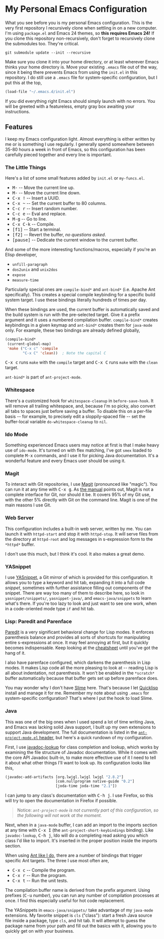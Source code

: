 # My Personal Emacs Configuration

What you see before you is my personal Emacs configuration. This is
the very first repository I recursively clone when settling in on a
new computer. I'm using `package.el` and Emacs 24 themes, so **this
requires Emacs 24!** If you clone this repository non-recursively,
don't forget to recursively clone the submodules too. They're
critical.

    git submodule update --init --recursive

Make sure you clone it into your home directory, or at least wherever
Emacs thinks your home directory is. Move your existing `.emacs` file
out of the way, since it being there prevents Emacs from using the
`init.el` in this repository. I do still use a `.emacs` file for
system-specific configuration, but I put this at the top,

```cl
(load-file "~/.emacs.d/init.el")
```

If you did everything right Emacs should simply launch with no
errors. You will be greeted with a featureless, empty gray box
awaiting your instructions.

## Features

I keep my Emacs configuration light. Almost everything is either
written by me or is something I use regularly. I generally spend
somewhere between 35-80 hours a week in front of Emacs, so this
configuration has been carefully pieced together and every line is
important.

### The Little Things

Here's a list of some small features added by `init.el` or
`my-funcs.el`.

* <kbd>M-<up></kbd> -- Move the current line up.
* <kbd>M-<down></kbd> -- Move the current line down.
* <kbd>C-x !</kbd> -- Insert a UUID.
* <kbd>C-x ~</kbd> -- Set the current buffer to 80 columns.
* <kbd>C-c r</kbd> -- Insert random number.
* <kbd>C-c e</kbd> -- Eval and replace.
* <kbd>M-g</kbd> -- Go to line.
* <kbd>C-x C-k</kbd> -- Compile.
* <kbd>[f1]</kbd> -- Start a terminal.
* <kbd>[f2]</kbd> -- Revert the buffer, *no questions asked*.
* <kbd>[pause]</kbd> -- Dedicate the current window to the current buffer.

And some of the more interesting functions/macros, especially if
you're an Elisp developer,

* `unfill-paragraph`
* `dos2unix` and `unix2dos`
* `expose`
* `measure-time`

Particularly special ones are `compile-bind*` and `ant-bind*`
(i.e. Apache Ant specifically). This creates a special compile
keybinding for a specific build system target. I use these bindings
literally hundreds of times per day.

When these bindings are used, the current buffer is automatically
saved and the build system is run with the pre-selected target. Give
it a prefix argument and it uses a numbered compilation
buffer. `compile-bind*` creates keybindings in a given keymap and
`ant-bind*` creates them for `java-mode` only. For example, these two
bindings are already defined globally,

```cl
(compile-bind*
 (current-global-map)
 'make ("C-x c" 'compile
        "C-x C" 'clean))  ; Note the capital C
```

<kbd>C-x c</kbd> runs `make` with the `compile` target and <kbd>C-x
C</kbd> runs `make` with the `clean` target.

`ant-bind*` is part of `ant-project-mode`.

### Whitespace

There's a customized hook for `whitespace-cleanup` in
`before-save-hook`. It will remove all trailing whitespace, and,
because I'm so picky, also convert all tabs to spaces just before
saving a buffer. To disable this on a per-file basis -- for example,
to precisely edit a sloppily-spaced file -- set the buffer-local
variable `do-whitespace-cleanup` to `nil`.

### Ido Mode

Something experienced Emacs users may notice at first is that I make
heavy use of `ido-mode`. It's turned on with flex matching, I've got
`smex` loaded to complete <kbd>M-x</kbd> commands, and I use it for
picking Java documentation. It's a wonderful feature and every Emacs
user should be using it.

### Magit

To interact with Git repositories, I use
[Magit](http://philjackson.github.com/magit/) (pronounced like
"magic"). You can run it at any time with <kbd>C-x g</kbd>. As
[the manual](http://philjackson.github.com/magit/magit.html) points
out, Magit is not a complete interface for Git, nor should it be. It
covers 95% of my Git use, with the other 5% directly with Git on the
command line. Magit is one of the main reasons I use Git.

### Web Server

This configuration includes a built-in web server, written by me. You
can launch it with `httpd-start` and stop it with `httpd-stop`. It
will serve files from the directory at `httpd-root` and log messages
in s-expression form to the `*httpd*` buffer.

I don't use this much, but I think it's cool. It also makes a great
demo.

### YASnippet

I use [YASnippet](https://github.com/capitaomorte/yasnippet), a Git
mirror of which is provided for this configuration. It allows you to
type a keyword and hit tab, expanding it into a full code *snippet*,
sometimes with further assistance filling out components of the
snippet. There are way too many of them to describe here, so look in
`yasnippet/snippets/`, `yasnippet-java/`, and `emacs-java/snippets` to
learn what's there. If you're too lazy to look and just want to see
one work, when in a code-oriented mode type `if` and hit tab.

### Lisp: Paredit and Parenface

[Paredit](http://www.emacswiki.org/emacs/ParEdit) is a very
significant behavioral change for Lisp modes. It enforces parenthesis
balance and provides all sorts of shortcuts for manipulating entire
s-expressions at once. It may feel annoying at first, but it quickly
becomes indispensable. Keep looking at the
[cheatsheet](http://www.emacswiki.org/emacs/PareditCheatsheet) until
you've got the hang of it.

I also have parenface configured, which darkens the parenthesis in
Lisp modes. It makes Lisp code all the more pleasing to look at --
reading Lisp is all about indentation, not parenthesis. It won't be
enabled in the `*scratch*` buffer automatically because that buffer
gets set up before parenface does.

You may wonder why I don't have
[Slime](http://common-lisp.net/project/slime/) here. That's because I
let [Quicklisp](http://www.quicklisp.org/) install and manage it for
me. Remember my note about using `.emacs` for system-specific
configuration? That's where I put the hook to load Slime.

### Java

This was one of the big ones when I used spend a lot of time writing
Java, and Emacs was lacking solid Java support, I built up my own
extensions to support Java development. The full documentation is
listed in the
[`ant-project-mode.el` header](https://github.com/skeeto/ant-project-mode/blob/master/ant-project-mode.el),
but here's a quick rundown of my configuration.

First, I use
[javadoc-lookup](https://github.com/skeeto/javadoc-lookup) for class
completion and lookup, which works by examining the file structure of
Javadoc documentation. While it comes with the core API Javadoc
built-in, to make more effective use of it I need to tell it about
what other things I'll want to look up. Its configuration looks like
this,

```cl
(javadoc-add-artifacts [org.lwjgl.lwjgl lwjgl "2.8.2"]
                       [com.nullprogram native-guide "0.2"]
                       [joda-time joda-time "2.1"])
```

I can jump to any class's documentation with <kbd>C-h j</kbd>. I use
Firefox, so this will try to open the documentation in Firefox if
possible.

> Notice: *`ant-project-mode` is not currently part of this
> configuration, so the following will not work at the moment.*

Next, when in a `java-mode` buffer, I can add an import to the imports
section at any time with <kbd>C-x I</kbd> (the
`ant-project-short-keybindings` binding). Like `javadoc-lookup`,
<kbd>C-h j</kbd>, Ido will do a completing read asking you which class
I'd like to import. It's inserted in the proper position inside the
imports section.

When using
[Ant like I do](https://github.com/skeeto/SampleJavaProject), there
are a number of bindings that trigger specific Ant targets. The three
I use most often are,

* <kbd>C-x c</kbd> -- Compile the program.
* <kbd>C-x r</kbd> -- Run the program.
* <kbd>C-x t</kbd> -- Run the unit tests.

The compilation buffer name is derived from the prefix argument. Using
prefixes (<kbd>C-u</kbd> *number*), you can run any number of
compilation processes at once. I find this especially useful for hot
code replacement.

The YASnippets in `emacs-java/snippets/` take advantage of my
`java-mode` extensions. My favorite snippet is `cls` ("class"): start
a fresh Java source file inside a package, type `cls`, and hit tab. It
will attempt to guess the package name from your path and fill out the
basics with it, allowing you to quickly get on with your business.
